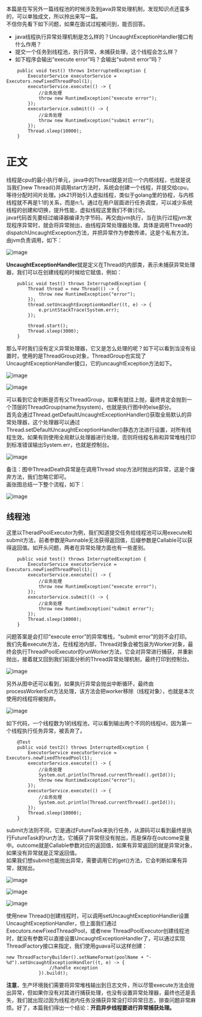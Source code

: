 本篇是在写另外一篇线程池的时候涉及到java异常处理机制，发现知识点还蛮多的，可以单独成文，所以拎出来写一篇。   
不信你先看下如下问题，如果在面试过程被问到，能否回答。   
- java线程执行异常处理机制是怎么样的？UncaughtExceptionHandler接口有什么作用？  
- 提交一个任务到线程池，执行异常，未捕获处理，这个线程会怎么样？ 
- 如下程序会输出“execute error”吗？会输出“submit error”吗？    
```
	public void test() throws InterruptedException {
		ExecutorService executorService = Executors.newFixedThreadPool(1);
		executorService.execute(() -> {
			//业务处理
			throw new RuntimeException("execute error");
		});
		executorService.submit(() -> {
			//业务处理
			throw new RuntimeException("submit error");
		});
		Thread.sleep(10000);		
	}
```

# 正文
线程是cpu的最小执行单元，java中的Thread就是对应一个内核线程，也就是说当我们new Thread()并调用start方法时，系统会创建一个线程，并提交给cpu，等待分配时间片处理。jdk21开始引入虚拟线程，类似于golang里的协程，与内核线程就不再是1:1的关系，而是n:1。通过在用户层面进行任务调度，可以减少系统线程的创建和切换，提升性能，虚拟线程这里我们不做讨论。   
java代码首先要经过编译器编译为字节码，再交由jvm执行，当在执行过程jvm发现程序异常时，就会将异常抛出，由线程异常处理器处理。具体是调用Thread的dispatchUncaughtException方法，并把异常作为参数传递，这是个私有方法，由jvm负责调用，如下：   

![image](https://github.com/jmilktea/jtea/blob/master/%E5%9F%BA%E7%A1%80/images/thread-1.png)     

**UncaughtExceptionHandler**就是定义在Thread的内部类，表示未捕获异常处理器，我们可以在创建线程的时候给它赋值，例如：   
```
	public void test() throws InterruptedException {
		Thread thread = new Thread(() -> {
			throw new RuntimeException("error");
		});
		thread.setUncaughtExceptionHandler((t, e) -> {
			e.printStackTrace(System.err);
		});

		thread.start();
		Thread.sleep(3000);
	}
```
那么平时我们没有定义异常处理器，它又是怎么处理的呢？如下可以看到当没有设置时，使用的是ThreadGroup对象，ThreadGroup也实现了UncaughtExceptionHandler接口，它的uncaughtException方法如下。   

![image](https://github.com/jmilktea/jtea/blob/master/%E5%9F%BA%E7%A1%80/images/thread-2.png)   

![image](https://github.com/jmilktea/jtea/blob/master/%E5%9F%BA%E7%A1%80/images/thread-3.png)  

可以看到它会判断是否有父ThreadGroup，如果有就往上抛，最终肯定会抛到一个顶层的ThreadGroup(name为system)，也就是执行图中的else部分。   
首先会通过Thread.getDefaultUncaughtExceptionHandler()获取全局默认的异常处理器，这个处理器可以通过Thread.setDefaultUncaughtExceptionHandler()静态方法进行设置，对所有线程生效。如果有则使用全局默认处理器进行处理，否则将线程名称和异常堆栈打印到标准错误输出System.err，也就是控制台。   

![image](https://github.com/jmilktea/jtea/blob/master/%E5%9F%BA%E7%A1%80/images/thread-4.png)    

备注：图中ThreadDeath异常是在调用Thread stop方法时抛出的异常，这是个废弃方法，我们忽略它即可。   
画张图总结一下整个流程，如下：   

![image](https://github.com/jmilktea/jtea/blob/master/%E5%9F%BA%E7%A1%80/images/thread-5.png)     

## 线程池    
这里以TheradPoolExecutor为例，我们知道提交任务给线程池可以用execute和submit方法，前者参数是Runnable无法获得返回值，后缀参数是Callable可以获得返回值。如开头问题，两者在异常处理方面也有一些差别。    
```
	public void test() throws InterruptedException {
		ExecutorService executorService = Executors.newFixedThreadPool(1);
		executorService.execute(() -> {
			//业务处理
			throw new RuntimeException("execute error");
		});
		executorService.submit(() -> {
			//业务处理
			throw new RuntimeException("submit error");
		});
		Thread.sleep(10000);		
	}
```
问题答案是会打印“execute error”的异常堆栈，“submit error”的则不会打印。   
我们先看execute方法，在线程池内部，Thread对象会被包装为Worker对象，最终会执行ThreadPoolExecutor的runWorker方法，它会对异常进行捕获，并重新抛出，接着就又回到我们前面分析的Thread异常处理机制，最终打印到控制台。     

![image](https://github.com/jmilktea/jtea/blob/master/%E5%9F%BA%E7%A1%80/images/thread-6.png)     

另外从图中还可以看到，如果执行异常会抛出中断循环，最终由processWorkerExit方法处理，该方法会把worker移除（线程对象），也就是本次使用的线程将被抛弃。

![image](https://github.com/jmilktea/jtea/blob/master/%E5%9F%BA%E7%A1%80/images/thread-7.png)    

如下代码，一个线程数为1的线程池，可以看到输出两个不同的线程id，因为第一个线程执行任务异常，被丢弃了。    
```    
	@Test    
	public void test2() throws InterruptedException {     
		ExecutorService executorService = Executors.newFixedThreadPool(1);    
		executorService.execute(() -> {    
			//业务处理    
			System.out.println(Thread.currentThread().getId());   
			throw new RuntimeException("error");   
		});
		executorService.execute(() -> {
			//业务处理
			System.out.println(Thread.currentThread().getId());
		});
		Thread.sleep(10000);		
	}
```

submit方法则不同，它是通过FutureTask来执行任务，从源码可以看到最终是执行FutureTask的run方法，它捕获了异常但没有抛出，而是保存在outcome变量中。outcome就是Callable参数对应的返回值，如果有异常返回的就是异常对象，如果没有异常就是正常返回值。    
如果我们想submit也能抛出异常，需要调用它的get()方法，它会判断如果有异常，就抛出。   

![image](https://github.com/jmilktea/jtea/blob/master/%E5%9F%BA%E7%A1%80/images/thread-8.png)

![image](https://github.com/jmilktea/jtea/blob/master/%E5%9F%BA%E7%A1%80/images/thread-9.png)

![image](https://github.com/jmilktea/jtea/blob/master/%E5%9F%BA%E7%A1%80/images/thread-10.png)

使用new Thread()创建线程时，可以调用setUncaughtExceptionHandler设置UncaughtExceptionHandler，但上面我们通过Executors.newFixedThreadPool，或者new ThreadPoolExecutor创建线程池时，就没有参数可以直接设置UncaughtExceptionHandler了，可以通过实现ThreadFactory接口来指定，我们使用guava可以这样创建：     
```
new ThreadFactoryBuilder().setNameFormat(poolName + "-%d").setUncaughtExceptionHandler((t, e) -> {
				//handle exception		
			}).build();
```    

**注意**，生产环境我们需要将异常堆栈输出到日志文件，所以尽管execute方法会抛出异常，但如果你没有对其进行捕获处理，也没有设置异常处理器，最终也还是丢失，我们就出现过因为线程池内任务没捕获异常没打印异常日志，排查问题非常麻烦。好了，本篇我们得出一个结论：**开启异步线程要进行异常捕获处理。**      
